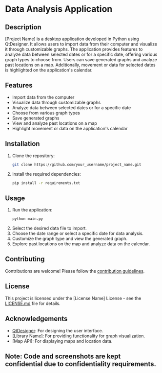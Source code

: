 

# Data Analysis Application

## Description
[Project Name] is a desktop application developed in Python using QtDesigner. It allows users to import data from their computer and visualize it through customizable graphs. The application provides features to analyze data between selected dates or for a specific date, offering various graph types to choose from. Users can save generated graphs and analyze past locations on a map. Additionally, movement or data for selected dates is highlighted on the application's calendar.

## Features
- Import data from the computer
- Visualize data through customizable graphs
- Analyze data between selected dates or for a specific date
- Choose from various graph types
- Save generated graphs
- View and analyze past locations on a map
- Highlight movement or data on the application's calendar

## Installation
1. Clone the repository:
   ```sh
   git clone https://github.com/your_username/project_name.git
   ```
2. Install the required dependencies:
   ```sh
   pip install -r requirements.txt
   ```

## Usage
1. Run the application:
   ```sh
   python main.py
   ```
2. Select the desired data file to import.
3. Choose the date range or select a specific date for data analysis.
4. Customize the graph type and view the generated graph.
5. Explore past locations on the map and analyze data on the calendar.

## Contributing
Contributions are welcome! Please follow the [contribution guidelines](CONTRIBUTING.md).

## License
This project is licensed under the [License Name] License - see the [LICENSE.md](LICENSE.md) file for details.

## Acknowledgements
- [QtDesigner](link_to_qtdesigner): For designing the user interface.
- [Library Name]: For providing functionality for graph visualization.
- [Map API]: For displaying maps and location data.

## Note: Code and screenshots are kept confidential due to confidentiality requirements.
